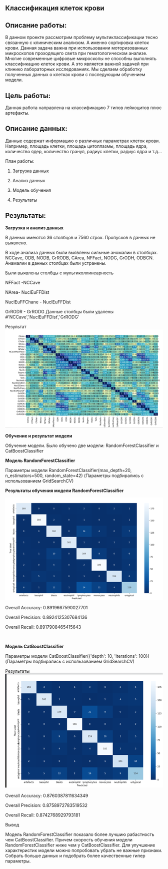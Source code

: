 Классификация клеток крови
----





Описание работы:
-----
В данном проекте рассмотрим проблему мультиклассификации тесно связанную с клиническим анализом. 
А именно  сортировка клеток крови. Данная задача важна при использовании моторизованных микроскопов проходящего света 
при гематологическом анализе. Многие современные цифровые микроскопы не способны выполнять классификацию клеток крови. 
А это является важной задачей при клинико лабораторных исследованиях. 
Мы сделаем обработку полученных данных о клетках крови с последующим обучением модели. 


Цель работы:
-------
Данная работа направлена на классификацию 7 типов лейкоцитов плюс артефакты.



Описание данных:
----

Данные содержат информацию о различных параметрах клеток крови.  
Например, площадь клетки, площадь цитоплазмы, площадь ядра, количество ядер, количество гранул, радиус клетки, радиус ядра и т.д...

План работы:


1. Загрузка данных

2. Анализ данных

3. Модель обучения

4. Результаты


Результаты:
----

**Загрузка и анализ данных**

В данных имеются 36 столбцов и 7560 строк. Пропусков в данных не выявлено. 

В ходе анализа данных были выявлены сильные аномалии в столбцах. 
NCCave, ODB, NODB, GrRODB, CArea, NFFact, NODG, GrODH, ODBCN.
Анамалии в данных столбцах были устранены. 

Были выявлены столбцы с  мультиколлинеарность 

NFFact -NCCave

NArea- NuclEuFFDist

NuclEuFFChane - NuclEuFFDist

GrRODR - GrRODG
Данные столбцы были удалены 
#'NCCave','NuclEuFFDist','GrRODG'

Результат ![img_1.png](img_1.png)


**Обучение и результат модели**

Обучение модели. 
Было обучено две модели: RandomForestClassifier и CatBoostClassifier 


**Модель RandomForestClassifier**

Параметры модели  RandomForestClassifier(max_depth=20, n_estimators=500, random_state=42)
(Параметры подбирались с использованием GridSearchCV)

**Результаты обучения модели RandomForestClassifier**

![img.png](img.png)

Overall Accuracy: 0.8919667590027701

Overall Precision: 0.8924125307684136

Overall Recall: 0.8917908465415643

<br>

**Модель CatBoostClassifier**

Параметры модели CatBoostClassifier({'depth': 10, 'iterations': 100})
(Параметры подбирались с использованием GridSearchCV)

Результаты 
![img_3.png](img_3.png)

Overall Accuracy: 0.8760387811634349

Overall Precision: 0.8758972783519532

Overall Recall: 0.8742768929793181

Вывод 

Модель RandomForestClassifier показало более лучшию рабастность чем CatBoostClassifier.
Причем скорость обучения модели RandomForestClassifier ниже чем у CatBoostClassifier. 
Для улучшение характеристик модели можно попробовать убрать не важные признаки. 
Собрать больше данных и подобрать более качественные гипер параметры.

